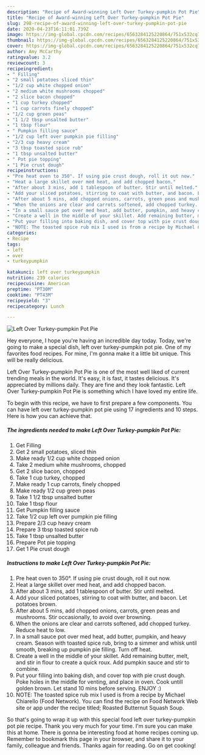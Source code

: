 ```yaml
---
description: "Recipe of Award-winning Left Over Turkey-pumpkin Pot Pie"
title: "Recipe of Award-winning Left Over Turkey-pumpkin Pot Pie"
slug: 298-recipe-of-award-winning-left-over-turkey-pumpkin-pot-pie
date: 2020-04-23T16:11:01.739Z
image: https://img-global.cpcdn.com/recipes/6563284125220864/751x532cq70/left-over-turkey-pumpkin-pot-pie-recipe-main-photo.jpg
thumbnail: https://img-global.cpcdn.com/recipes/6563284125220864/751x532cq70/left-over-turkey-pumpkin-pot-pie-recipe-main-photo.jpg
cover: https://img-global.cpcdn.com/recipes/6563284125220864/751x532cq70/left-over-turkey-pumpkin-pot-pie-recipe-main-photo.jpg
author: Amy McCarthy
ratingvalue: 3.2
reviewcount: 3
recipeingredient:
- " Filling"
- "2 small potatoes sliced thin"
- "1/2 cup white chopped onion"
- "2 medium white mushrooms chopped"
- "2 slice bacon chopped"
- "1 cup turkey chopped"
- "1 cup carrots finely chopped"
- "1/2 cup green peas"
- "1 1/2 tbsp unsalted butter"
- "1 tbsp flour"
- " Pumpkin filling sauce"
- "1/2 cup left over pumpkin pie filling"
- "2/3 cup heavy cream"
- "3 tbsp toasted spice rub"
- "1 tbsp unsalted butter"
- " Pot pie topping"
- "1 Pie crust dough"
recipeinstructions:
- "Pre heat oven to 350°. If using pie crust dough, roll it out now."
- "Heat a large skillet over med heat, and add chopped bacon."
- "After about 3 mins, add 1 tablespoon of butter. Stir until melted."
- "Add your sliced potatoes, stirring to coat with butter, and bacon. Let potatoes brown."
- "After about 5 mins, add chopped onions, carrots, green peas and mushrooms. Stir occasionally, to avoid over browning."
- "When the onions are clear and carrots softened, add chopped turkey. Reduce heat to low."
- "In a small sauce pot over med heat, add butter, pumpkin, and heavy cream. Season with toasted spice rub, bring to a simmer and whisk until smooth, breaking up pumpkin pie filling. Turn off heat."
- "Create a well in the middle of your skillet. Add remaining butter, melt, and stir in flour to create a quick roux. Add pumpkin sauce and stir to combine."
- "Put your filling into baking dish, and cover top with pie crust dough. Poke holes in the middle for venting, and place in oven. Cook untill golden brown. Let stand 10 mins before serving. ENJOY :)"
- "NOTE: The toasted spice rub mix I used is from a recipe by Michael Chiarello (Food Network). You can find the recipe on Food Network Web site or app under the recipe titled; Roasted Butternut Squash Soup."
categories:
- Recipe
tags:
- left
- over
- turkeypumpkin

katakunci: left over turkeypumpkin 
nutrition: 239 calories
recipecuisine: American
preptime: "PT30M"
cooktime: "PT43M"
recipeyield: "3"
recipecategory: Lunch

---
```



![Left Over Turkey-pumpkin Pot Pie](https://img-global.cpcdn.com/recipes/6563284125220864/751x532cq70/left-over-turkey-pumpkin-pot-pie-recipe-main-photo.jpg)

Hey everyone, I hope you're having an incredible day today. Today, we're going to make a special dish, left over turkey-pumpkin pot pie. One of my favorites food recipes. For mine, I'm gonna make it a little bit unique. This will be really delicious.

Left Over Turkey-pumpkin Pot Pie is one of the most well liked of current trending meals in the world. It's easy, it is fast, it tastes delicious. It's appreciated by millions daily. They are fine and they look fantastic. Left Over Turkey-pumpkin Pot Pie is something which I have loved my entire life.




To begin with this recipe, we have to first prepare a few components. You can have left over turkey-pumpkin pot pie using 17 ingredients and 10 steps. Here is how you can achieve that.

<!--inarticleads1-->

##### The ingredients needed to make Left Over Turkey-pumpkin Pot Pie:

1. Get  Filling
1. Get 2 small potatoes, sliced thin
1. Make ready 1/2 cup white chopped onion
1. Take 2 medium white mushrooms, chopped
1. Get 2 slice bacon, chopped
1. Take 1 cup turkey, chopped
1. Make ready 1 cup carrots, finely chopped
1. Make ready 1/2 cup green peas
1. Take 1 1/2 tbsp unsalted butter
1. Take 1 tbsp flour
1. Get  Pumpkin filling sauce
1. Take 1/2 cup left over pumpkin pie filling
1. Prepare 2/3 cup heavy cream
1. Prepare 3 tbsp toasted spice rub
1. Take 1 tbsp unsalted butter
1. Prepare  Pot pie topping
1. Get 1 Pie crust dough




<!--inarticleads2-->

##### Instructions to make Left Over Turkey-pumpkin Pot Pie:

1. Pre heat oven to 350°. If using pie crust dough, roll it out now.
1. Heat a large skillet over med heat, and add chopped bacon.
1. After about 3 mins, add 1 tablespoon of butter. Stir until melted.
1. Add your sliced potatoes, stirring to coat with butter, and bacon. Let potatoes brown.
1. After about 5 mins, add chopped onions, carrots, green peas and mushrooms. Stir occasionally, to avoid over browning.
1. When the onions are clear and carrots softened, add chopped turkey. Reduce heat to low.
1. In a small sauce pot over med heat, add butter, pumpkin, and heavy cream. Season with toasted spice rub, bring to a simmer and whisk until smooth, breaking up pumpkin pie filling. Turn off heat.
1. Create a well in the middle of your skillet. Add remaining butter, melt, and stir in flour to create a quick roux. Add pumpkin sauce and stir to combine.
1. Put your filling into baking dish, and cover top with pie crust dough. Poke holes in the middle for venting, and place in oven. Cook untill golden brown. Let stand 10 mins before serving. ENJOY :)
1. NOTE: The toasted spice rub mix I used is from a recipe by Michael Chiarello (Food Network). You can find the recipe on Food Network Web site or app under the recipe titled; Roasted Butternut Squash Soup.




So that's going to wrap it up with this special food left over turkey-pumpkin pot pie recipe. Thank you very much for your time. I'm sure you can make this at home. There is gonna be interesting food at home recipes coming up. Remember to bookmark this page in your browser, and share it to your family, colleague and friends. Thanks again for reading. Go on get cooking!
